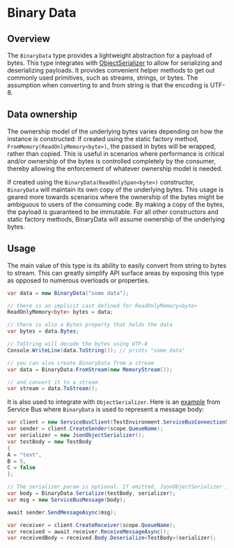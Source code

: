 # Binary Data
## Overview
 The `BinaryData` type provides a lightweight abstraction for a payload of bytes. This type integrates with [ObjectSerializer](../../../Azure.Core/src/ObjectSerializer.cs) to allow for serializing and deserializing payloads. It provides convenient helper methods to get out commonly used primitives, such as streams, strings, or bytes. The assumption when converting to and from string is that the encoding is UTF-8.
 
 ## Data ownership
 The ownership model of the underlying bytes varies depending on how the instance is constructed:
 If created using the static factory method, `FromMemory(ReadOnlyMemory<byte>)`, the passed in bytes will be wrapped, rather than copied. This is useful in scenarios where performance is critical and/or ownership of the bytes is controlled completely by the consumer, thereby allowing the enforcement of whatever ownership model is needed.
 
 If created using the `BinaryData(ReadOnlySpan<byte>)` constructor, `BinaryData` will maintain its own copy of the underlying bytes. This usage is geared more towards scenarios where the ownership of the bytes might be ambiguous to users of the consuming code. By making a copy of the bytes, the payload is guaranteed to be immutable. For all other constructors and static factory methods, BinaryData will assume ownership of the underlying bytes.

 ## Usage
 The main value of this type is its ability to easily convert from string to bytes to stream. This can greatly simplify API surface areas by exposing this type as opposed to numerous overloads or properties.
 
 ```c#
 var data = new BinaryData("some data");

 // there is an implicit cast defined for ReadOnlyMemory<byte>
 ReadOnlyMemory<byte> bytes = data;
 
 // there is also a Bytes property that holds the data
 var bytes = data.Bytes;

 // ToString will decode the bytes using UTF-8
 Console.WriteLine(data.ToString()); // prints "some data"

 // you can also create BinaryData from a stream
 var data = BinaryData.FromStream(new MemoryStream());

 // and convert it to a stream
 var stream = data.ToStream();
 ```
 
 It is also used to integrate with `ObjectSerializer`. Here is an [example](../../../../servicebus/Azure.Messaging.ServiceBus/tests/Message/MessageLiveTests.cs#L148) from Service Bus where `BinaryData` is used to represent a message body:
 
```c#
var client = new ServiceBusClient(TestEnvironment.ServiceBusConnectionString);
var sender = client.CreateSender(scope.QueueName);
var serializer = new JsonObjectSerializer();
var testBody = new TestBody
{
A = "text",
B = 5,
C = false
};

// The serializer param is optional. If omitted, JsonObjectSerializer is used.
var body = BinaryData.Serialize(testBody, serializer);
var msg = new ServiceBusMessage(body);

await sender.SendMessageAsync(msg);

var receiver = client.CreateReceiver(scope.QueueName);
var received = await receiver.ReceiveMessageAsync();
var receivedBody = received.Body.Deserialize<TestBody>(serializer);
```